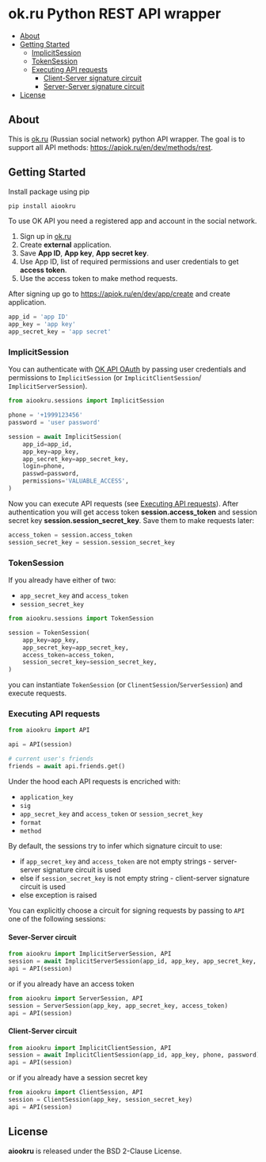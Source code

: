# ok.ru Python REST API wrapper

- [About](#about)
- [Getting Started](#getting-started)
    + [ImplicitSession](#implicitsession)
    + [TokenSession](#tokensession)
    + [Executing API requests](#executing-api-requests)
        - [Client-Server signature circuit](#client-server-circuit)
        - [Server-Server signature circuit](#sever-server-circuit)
- [License](#license)


## About

This is [ok.ru](https://ok.ru) (Russian social network) python API wrapper.
The goal is to support all API methods: https://apiok.ru/en/dev/methods/rest.

## Getting Started

Install package using pip

```bash
pip install aiookru
```

To use OK API you need a registered app and account in the social network.

1. Sign up in [ok.ru](https://ok.ru)
2. Create **external** application.
3. Save **App ID**, **App key**, **App secret key**.
4. Use App ID, list of required permissions and user credentials to get **access token**.
5. Use the access token to make method requests.

After signing up go to https://apiok.ru/en/dev/app/create and create application.

```python
app_id = 'app ID'
app_key = 'app key'
app_secret_key = 'app secret'
```

### ImplicitSession

You can authenticate with [OK API OAuth](https://apiok.ru/en/ext/oauth/) by passing user credentials and permissions to `ImplicitSession` (or `ImplicitClientSession`/
`ImplicitServerSession`).

```python
from aiookru.sessions import ImplicitSession

phone = '+1999123456'
password = 'user password'

session = await ImplicitSession(
    app_id=app_id,
    app_key=app_key,
    app_secret_key=app_secret_key,
    login=phone,
    passwd=password,
    permissions='VALUABLE_ACCESS',
)
```

Now you can execute API requests (see [Executing API requests](#executing-api-requests)).
After authentication you will get access token **session.access_token** and
session secret key **session.session_secret_key**. Save them to make requests later:

```python
access_token = session.access_token
session_secret_key = session.session_secret_key
```

### TokenSession

If you already have either of two:

- `app_secret_key` and `access_token`
- `session_secret_key`

```python
from aiookru.sessions import TokenSession

session = TokenSession(
    app_key=app_key,
    app_secret_key=app_secret_key,
    access_token=access_token,
    session_secret_key=session_secret_key,
)
```

you can instantiate `TokenSession` (or `ClinentSession`/`ServerSession`) and execute requests.


### Executing API requests

```python
from aiookru import API

api = API(session)

# current user's friends
friends = await api.friends.get()
```

Under the hood each API requests is encriched with:

- `application_key`
- `sig`
- `app_secret_key` and `access_token` or `session_secret_key` 
- `format`
- `method`

By default, the sessions try to infer which signature circuit to use:

- if `app_secret_key` and `access_token` are not empty strings - server-server signature circuit is used
- else if `session_secret_key` is not empty string - client-server signature circuit is used
- else exception is raised

You can explicitly choose a circuit for signing requests by passing to `API` one
of the following sessions:

#### Sever-Server circuit

```python
from aiookru import ImplicitServerSession, API
session = await ImplicitServerSession(app_id, app_key, app_secret_key, phone, password)
api = API(session)
```

or if you already have an access token

```python
from aiookru import ServerSession, API
session = ServerSession(app_key, app_secret_key, access_token)
api = API(session)
```

#### Client-Server circuit

```python
from aiookru import ImplicitClientSession, API
session = await ImplicitClientSession(app_id, app_key, phone, password)
api = API(session)
```

or if you already have a session secret key

```python
from aiookru import ClientSession, API
session = ClientSession(app_key, session_secret_key)
api = API(session)
```

## License

**aiookru** is released under the BSD 2-Clause License.
